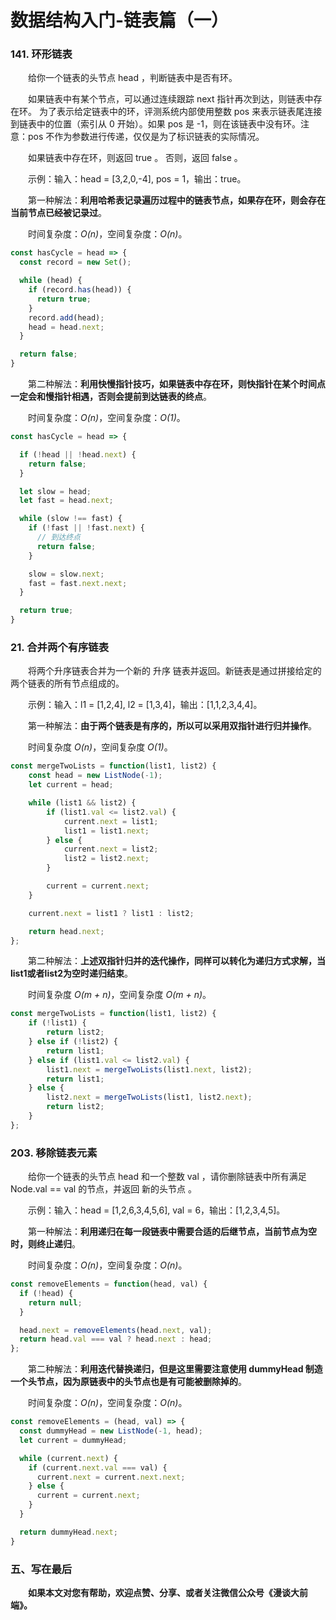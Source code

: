 # 数据结构入门-链表篇（一）

### 141. 环形链表

&emsp;&emsp;给你一个链表的头节点 head ，判断链表中是否有环。

&emsp;&emsp;如果链表中有某个节点，可以通过连续跟踪 next 指针再次到达，则链表中存在环。 为了表示给定链表中的环，评测系统内部使用整数 pos 来表示链表尾连接到链表中的位置（索引从 0 开始）。如果 pos 是 -1，则在该链表中没有环。注意：pos 不作为参数进行传递，仅仅是为了标识链表的实际情况。

&emsp;&emsp;如果链表中存在环，则返回 true 。 否则，返回 false 。

&emsp;&emsp;示例：输入：head = [3,2,0,-4], pos = 1，输出：true。

&emsp;&emsp;第一种解法：**利用哈希表记录遍历过程中的链表节点，如果存在环，则会存在当前节点已经被记录过**。

&emsp;&emsp;时间复杂度：*O(n)*，空间复杂度：*O(n)*。

```JavaScript
const hasCycle = head => {
  const record = new Set();

  while (head) {
    if (record.has(head)) {
      return true;
    }
    record.add(head);
    head = head.next;
  }

  return false;
}
```

&emsp;&emsp;第二种解法：**利用快慢指针技巧，如果链表中存在环，则快指针在某个时间点一定会和慢指针相遇，否则会提前到达链表的终点**。

&emsp;&emsp;时间复杂度：*O(n)*，空间复杂度：*O(1)*。

```JavaScript
const hasCycle = head => {

  if (!head || !head.next) {
    return false;
  }

  let slow = head;
  let fast = head.next;

  while (slow !== fast) {
    if (!fast || !fast.next) {
      // 到达终点
      return false;
    }

    slow = slow.next;
    fast = fast.next.next;
  }

  return true;
}
```

### 21. 合并两个有序链表

&emsp;&emsp;将两个升序链表合并为一个新的 升序 链表并返回。新链表是通过拼接给定的两个链表的所有节点组成的。 

&emsp;&emsp;示例：输入：l1 = [1,2,4], l2 = [1,3,4]，输出：[1,1,2,3,4,4]。

&emsp;&emsp;第一种解法：**由于两个链表是有序的，所以可以采用双指针进行归并操作**。

&emsp;&emsp;时间复杂度 *O(n)*，空间复杂度 *O(1)*。


```JavaScript
const mergeTwoLists = function(list1, list2) {
    const head = new ListNode(-1);
    let current = head;

    while (list1 && list2) {
        if (list1.val <= list2.val) {
            current.next = list1;
            list1 = list1.next;
        } else {
            current.next = list2;
            list2 = list2.next;
        }

        current = current.next;
    }

    current.next = list1 ? list1 : list2;

    return head.next;
};
```

&emsp;&emsp;第二种解法：**上述双指针归并的迭代操作，同样可以转化为递归方式求解，当list1或者list2为空时递归结束**。

&emsp;&emsp;时间复杂度 *O(m + n)*，空间复杂度 *O(m + n)*。

```JavaScript
const mergeTwoLists = function(list1, list2) {
    if (!list1) {
        return list2;
    } else if (!list2) {
        return list1;
    } else if (list1.val <= list2.val) {
        list1.next = mergeTwoLists(list1.next, list2);
        return list1;
    } else {
        list2.next = mergeTwoLists(list1, list2.next);
        return list2;
    }
};
```

### 203. 移除链表元素

&emsp;&emsp;给你一个链表的头节点 head 和一个整数 val ，请你删除链表中所有满足 Node.val == val 的节点，并返回 新的头节点 。

&emsp;&emsp;示例：输入：head = [1,2,6,3,4,5,6], val = 6，输出：[1,2,3,4,5]。

&emsp;&emsp;第一种解法：**利用递归在每一段链表中需要合适的后继节点，当前节点为空时，则终止递归**。

&emsp;&emsp;时间复杂度：*O(n)*，空间复杂度：*O(n)*。

```JavaScript
const removeElements = function(head, val) {
  if (!head) {
    return null;
  }

  head.next = removeElements(head.next, val);
  return head.val === val ? head.next : head;
};
```

&emsp;&emsp;第二种解法：**利用迭代替换递归，但是这里需要注意使用 dummyHead 制造一个头节点，因为原链表中的头节点也是有可能被删除掉的**。

&emsp;&emsp;时间复杂度：*O(n)*，空间复杂度：*O(n)*。

```JavaScript
const removeElements = (head, val) => {
  const dummyHead = new ListNode(-1, head);
  let current = dummyHead;

  while (current.next) {
    if (current.next.val === val) {
      current.next = current.next.next;
    } else {
      current = current.next;
    }
  }

  return dummyHead.next;
}
```

### 五、写在最后

&emsp;&emsp;**如果本文对您有帮助，欢迎点赞、分享、或者关注微信公众号《漫谈大前端》。**